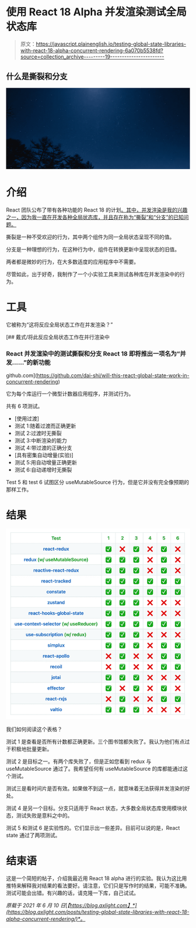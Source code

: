 # 使用 React 18 Alpha 并发渲染测试全局状态库

> 原文：<https://javascript.plainenglish.io/testing-global-state-libraries-with-react-18-alpha-concurrent-rendering-6a070b5538fd?source=collection_archive---------19----------------------->

## 什么是撕裂和分支

![](img/288c041114d7860fb9fd9675d17a7f15.png)

# 介绍

React 团队公布了带有各种功能的 React 18 的计划[。其中，并发渲染是我的兴趣之一，因为我一直在开发各种全局状态库，并且存在称为“撕裂”和“分支”的已知问题。](https://reactjs.org/blog/2021/06/08/the-plan-for-react-18.html)

撕裂是一种不受欢迎的行为，其中两个组件为同一全局状态呈现不同的值。

分支是一种理想的行为，在这种行为中，组件在转换更新中呈现状态的旧值。

两者都是微妙的行为，在大多数适度的应用程序中不需要。

尽管如此，出于好奇，我制作了一个小实验工具来测试各种库在并发渲染中的行为。

# 工具

它被称为“这将反应全局状态工作在并发渲染？”

[](https://github.com/dai-shi/will-this-react-global-state-work-in-concurrent-rendering) [## 戴式/将此反应全局状态工作在并行渲染中

### React 并发渲染中的测试撕裂和分支 React 18 即将推出一项名为“并发……”的新功能

github.com](https://github.com/dai-shi/will-this-react-global-state-work-in-concurrent-rendering) 

它为每个库运行一个微型计数器应用程序，并测试行为。

共有 6 项测试。

*   [使用过渡]
*   测试 1:随着过渡而正确更新
*   测试 2:过渡时无撕裂
*   测试 3:中断渲染的能力
*   测试 4:带过渡的正确分支
*   [具有密集自动增量(实验)]
*   测试 5:用自动增量正确更新
*   测试 6:自动递增时无撕裂

Test 5 和 test 6 试图区分 useMutableSource 行为，但是它并没有完全像预期的那样工作。

# 结果

![](img/e04c7222837305c7a9febbcc78bf4792.png)

我们如何阅读这个表格？

测试 1 是查看是否所有计数都正确更新。三个图书馆都失败了。我认为他们有点过于积极地批量更新。

测试 2 是目标之一。有两个库失败了，但是正如您看到 redux 与 useMutableSource 通过了。我希望任何有 useMutableSource 的库都能通过这个测试。

测试三是看时间片是否有效。如果做不到这一点，就意味着无法获得并发渲染的好处。

测试 4 是另一个目标。分支只适用于 React 状态，大多数全局状态库使用模块状态，测试失败是意料之中的。

测试 5 和测试 6 是实验性的。它们显示出一些差异。目前可以说的是，React state 通过了两项测试。

# 结束语

这是一个简短的帖子，介绍我最近用 React 18 alpha 进行的实验。我认为这比用推特来解释我对结果的看法要好。请注意，它们只是写作时的结果，可能不准确。测试可能会出错。有兴趣的话，请克隆一下库，自己试试。

*原载于 2021 年 6 月 10 日*[*【https://blog.axlight.com】*](https://blog.axlight.com/posts/testing-global-state-libraries-with-react-18-alpha-concurrent-rendering/)*。*